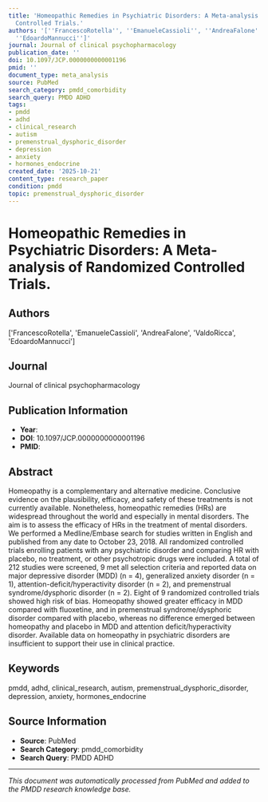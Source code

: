 ```yaml
---
title: 'Homeopathic Remedies in Psychiatric Disorders: A Meta-analysis of Randomized
  Controlled Trials.'
authors: '[''FrancescoRotella'', ''EmanueleCassioli'', ''AndreaFalone'', ''ValdoRicca'',
  ''EdoardoMannucci'']'
journal: Journal of clinical psychopharmacology
publication_date: ''
doi: 10.1097/JCP.0000000000001196
pmid: ''
document_type: meta_analysis
source: PubMed
search_category: pmdd_comorbidity
search_query: PMDD ADHD
tags:
- pmdd
- adhd
- clinical_research
- autism
- premenstrual_dysphoric_disorder
- depression
- anxiety
- hormones_endocrine
created_date: '2025-10-21'
content_type: research_paper
condition: pmdd
topic: premenstrual_dysphoric_disorder
---
```


# Homeopathic Remedies in Psychiatric Disorders: A Meta-analysis of Randomized Controlled Trials.

## Authors
['FrancescoRotella', 'EmanueleCassioli', 'AndreaFalone', 'ValdoRicca', 'EdoardoMannucci']

## Journal
Journal of clinical psychopharmacology

## Publication Information
- **Year**: 
- **DOI**: 10.1097/JCP.0000000000001196
- **PMID**: 

## Abstract
Homeopathy is a complementary and alternative medicine. Conclusive evidence on the plausibility, efficacy, and safety of these treatments is not currently available. Nonetheless, homeopathic remedies (HRs) are widespread throughout the world and especially in mental disorders. The aim is to assess the efficacy of HRs in the treatment of mental disorders. We performed a Medline/Embase search for studies written in English and published from any date to October 23, 2018. All randomized controlled trials enrolling patients with any psychiatric disorder and comparing HR with placebo, no treatment, or other psychotropic drugs were included. A total of 212 studies were screened, 9 met all selection criteria and reported data on major depressive disorder (MDD) (n = 4), generalized anxiety disorder (n = 1), attention-deficit/hyperactivity disorder (n = 2), and premenstrual syndrome/dysphoric disorder (n = 2). Eight of 9 randomized controlled trials showed high risk of bias. Homeopathy showed greater efficacy in MDD compared with fluoxetine, and in premenstrual syndrome/dysphoric disorder compared with placebo, whereas no difference emerged between homeopathy and placebo in MDD and attention deficit/hyperactivity disorder. Available data on homeopathy in psychiatric disorders are insufficient to support their use in clinical practice.

## Keywords
pmdd, adhd, clinical_research, autism, premenstrual_dysphoric_disorder, depression, anxiety, hormones_endocrine

## Source Information
- **Source**: PubMed
- **Search Category**: pmdd_comorbidity
- **Search Query**: PMDD ADHD

---
*This document was automatically processed from PubMed and added to the PMDD research knowledge base.*
